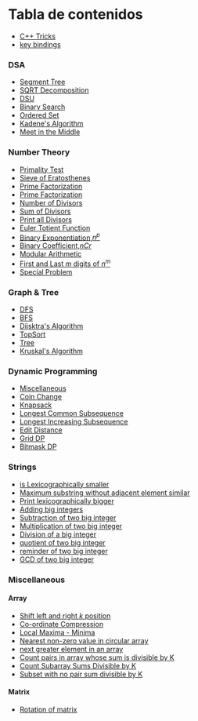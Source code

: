 # Tabla de contenidos
- [C++ Tricks](https://github.com/Perdente/Algorithms/blob/master/C%2B%2B%20Tricks.md)
- [key bindings](https://github.com/the-hyp0cr1t3/CC/blob/master/Sublime%20Text%20Setup.md#key-bindings)
### DSA
- [Segment Tree](https://github.com/Perdente/Algorithms/blob/master/Contest_Materials(DSA).md#segment-tree "seg-sum, seg-min, Inversion count")
- [SQRT Decomposition](https://github.com/Perdente/Algorithms/blob/master/Contest_Materials(DSA).md#sqrt-decompositionmos-algorithm "MO's algorithm")
- [DSU](https://github.com/Perdente/Algorithms/blob/master/Contest_Materials(DSA).md#dsu)
- [Binary Search](https://github.com/Perdente/Algorithms/blob/master/Contest_Materials(DSA).md#binary-search "bs on ans")
- [Ordered Set](https://github.com/Perdente/Algorithms/blob/master/Contest_Materials(DSA).md#ordered-set-ologn "policy based data structure")
- [Kadene's Algorithm](https://github.com/Perdente/Algorithms/blob/master/Contest_Materials(DSA).md#kadens-algorithm "maximum sub-array sum")
- [Meet in the Middle](https://github.com/Perdente/Algorithms/blob/master/Contest_Materials(DSA).md#meet-in-the-middle)

### Number Theory
- [Primality Test](https://github.com/Perdente/Algorithms/blob/master/Contest_Materials(number_theory).md#primality-test-mathcalosqrtn "check a number is prime or not")
- [Sieve of Eratosthenes](https://github.com/Perdente/Algorithms/blob/master/Contest_Materials(number_theory).md#sieve-of-eratosthenes-mathcalomx-loglog-mx "calculate primes until mx")
- [Prime Factorization](https://github.com/Perdente/Algorithms/blob/master/Contest_Materials(number_theory).md#prime-factorization-mathcalosqrtn "calculate prime factors in sqrt(n)")
- [Prime Factorization](https://github.com/Perdente/Algorithms/blob/master/Contest_Materials(number_theory).md#prime-factorization-mathcalologn "calculate prime factors in sqrt(n)")
- [Number of Divisors](https://github.com/Perdente/Algorithms/blob/master/Contest_Materials(number_theory).md#number-of-divisors " n=16 -> {1,2,4,8,16}->5 ")
- [Sum of Divisors](https://github.com/Perdente/Algorithms/blob/master/Contest_Materials(number_theory).md#sum-of-divisors "n=16 -> {1+2+4+8+16}->31")
- [Print all Divisors](https://github.com/Perdente/Algorithms/blob/master/Contest_Materials(number_theory).md#print-all-divisors-mathcalosqrtn "n=16 -> {1,2,4,8,16}")
- [Euler Totient Function](https://github.com/Perdente/Algorithms/blob/master/Contest_Materials(number_theory).md#euler-totient-functionphi-function-mathcalosqrtn "Counts the number of integers 1 to n which are coprime to n.")
- [Binary Exponentiation,$n^p$](https://github.com/Perdente/Algorithms/blob/master/Contest_Materials(number_theory).md#binary-exponentiation "calculate a^b with mod or without")
- [Binary Coefficient,$nCr$](https://github.com/Perdente/Algorithms/blob/master/Contest_Materials(number_theory).md#binary-coefficient "calculate nCr with mod or without")
- [Modular Arithmetic](https://github.com/Perdente/Algorithms/blob/master/Contest_Materials(number_theory).md#modular-arithmetic)
- [First and Last $m$ digits of $n ^ m$](https://github.com/Perdente/Algorithms/blob/master/Contest_Materials(number_theory).md#first-and-last-m-digits-of-n--m)
- [Special Problem](https://github.com/Perdente/Algorithms/blob/master/Contest_Materials(number_theory).md#special-problem)

### Graph & Tree

- [DFS](https://github.com/Perdente/Algorithms/blob/master/Contest_Materials(Graph%26Tree).md#dfs "Connected Components,Bipartite Coloring,Cycle Detection")
- [BFS](https://github.com/Perdente/Algorithms/blob/master/Contest_Materials(Graph%26Tree).md#bfs "normal_bfs,bfs on grid")
- [Dijsktra's Algorithm](https://github.com/Perdente/Algorithms/blob/master/Contest_Materials(Graph%26Tree).md#dijsktras-algorithm "shortest path")
- [TopSort](https://github.com/Perdente/Algorithms/blob/master/Contest_Materials(Graph&Tree).md#topsort "Khan's algo")
- [Tree](https://github.com/Perdente/Algorithms/blob/master/Contest_Materials(Graph%26Tree).md#tree "Subordinate of nodes,Tree Diameter,LCA(binary lifting)")
- [Kruskal's Algorithm](https://github.com/Perdente/Algorithms/blob/master/Contest_Materials(Graph&Tree).md#kruskals-algorithm-om-log-n "minimum spanning tree")

### Dynamic Programming
- [Miscellaneous](https://github.com/Perdente/Algorithms/blob/master/Dynamic%20Programming.md#basic)
- [Coin Change](https://github.com/Perdente/Algorithms/blob/master/Dynamic%20Programming.md#coin-change)
- [Knapsack](https://github.com/Perdente/Algorithms/blob/master/Dynamic%20Programming.md#knapsack)
- [Longest Common Subsequence](https://github.com/Perdente/Algorithms/blob/master/Dynamic%20Programming.md#longest-common-subsequence)
- [Longest Increasing Subsequence](https://github.com/Perdente/Algorithms/blob/master/Dynamic%20Programming.md#longest-increasing-subsequence)
- [Edit Distance](https://github.com/Perdente/Algorithms/blob/master/Dynamic%20Programming.md#edit-distance)
- [Grid DP](https://github.com/Perdente/Algorithms/blob/master/Dynamic%20Programming.md#grid-dp)
- [Bitmask DP](https://github.com/Perdente/Algorithms/blob/master/Dynamic%20Programming.md#bitmask-dp)

### Strings
- [is Lexicographically smaller](https://github.com/Perdente/Algorithms/blob/master/Big_Int.md#condition-for-a-string-to-be-lexicographically-smaller-than-b-string)
- [Maximum substring without adjacent element similar](https://github.com/Perdente/Algorithms/blob/master/Big_Int.md#maximum-subsequence-without-having-adjacent-character-similar)
- [Print lexicographically bigger](https://github.com/Perdente/Algorithms/blob/master/Big_Int.md#print-lexicographically-bigger-string)
- [Adding big integers](https://github.com/Perdente/Algorithms/blob/master/Big_Int.md#addition-of-two-big-integer-or-strings)
- [Subtraction of two big integer](https://github.com/Perdente/Algorithms/blob/master/Big_Int.md#subtraction-of-two-big-integer-or-strings)
- [Multiplication of two big integer](https://github.com/Perdente/Algorithms/blob/master/Big_Int.md#multiplication-of-two-big-integer-or-strings)
- [Division of a big integer](https://github.com/Perdente/Algorithms/blob/master/Big_Int.md#division-of-a-big-integer-or-string-with-an-integer)
- [quotient of two big integer](https://github.com/Perdente/Algorithms/blob/master/Big_Int.md#find-the-quotient-of-two-big-integer-or-strings)
- [reminder of two big integer](https://github.com/Perdente/Algorithms/blob/master/Big_Int.md#find-the-reminder-of-two-big-integer-or-strings)
- [GCD of two big integer](https://github.com/Perdente/Algorithms/blob/master/Big_Int.md#gcd-of-two-big-integer-or-strings)


### Miscellaneous
#### Array
- [Shift left and right $k$ position](https://github.com/Perdente/Algorithms/blob/master/Contest_Materials(Miscellaneous).md#shift-left-and-right)
- [Co-ordinate Compression](https://github.com/Perdente/Algorithms/blob/master/Contest_Materials(Miscellaneous).md#co-ordinate-compression)
- [Local Maxima - Minima](https://github.com/Perdente/Algorithms/blob/master/Contest_Materials(Miscellaneous).md#local-maxima---minima)
- [Nearest non-zero value in circular array](https://github.com/Perdente/Algorithms/blob/master/Contest_Materials(Miscellaneous).md#nearest-non-zero-value-in-circular-array)
- [next greater element in an array](https://github.com/Perdente/Algorithms/blob/master/Contest_Materials(Miscellaneous).md#next-greater-element-in-an-array)
- [Count pairs in array whose sum is divisible by K](https://github.com/Perdente/Algorithms/blob/master/Contest_Materials(Miscellaneous).md#count-pairs-in-array-whose-sum-is-divisible-by-k)
- [Count Subarray Sums Divisible by K](https://github.com/Perdente/Algorithms/blob/master/Contest_Materials(Miscellaneous).md#count-subarray-sums-divisible-by-k-httpsleetcodecomproblemssubarray-sums-divisible-by-k)
- [Subset with no pair sum divisible by K](https://github.com/Perdente/Algorithms/blob/master/Contest_Materials(Miscellaneous).md#subset-with-no-pair-sum-divisible-by-k)


#### Matrix
- [Rotation of matrix](https://github.com/Perdente/Algorithms/blob/master/Contest_Materials(Miscellaneous).md#rotation-of-matrix)
